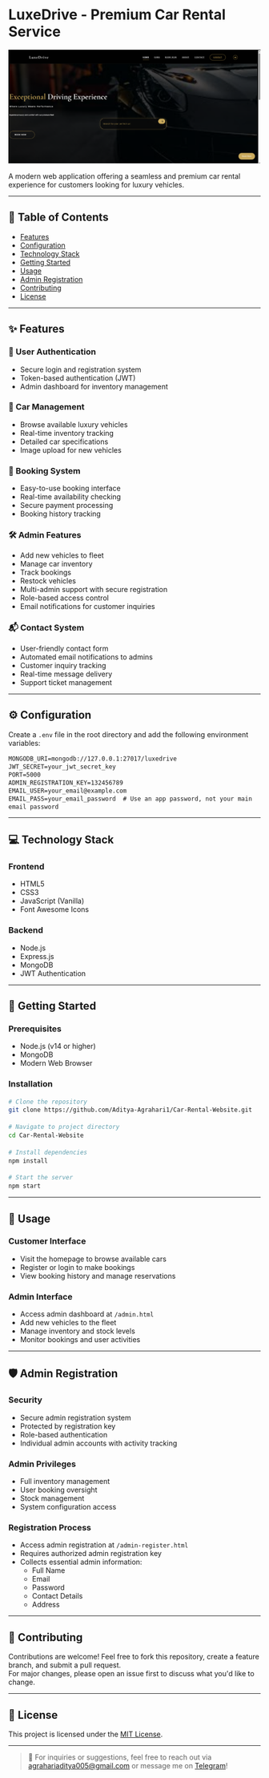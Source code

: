 # LuxeDrive - Premium Car Rental Service

![LuxeDrive Preview](./images/HomePage.png) <!-- Replace with actual screenshot path -->

A modern web application offering a seamless and premium car rental experience for customers looking for luxury vehicles.

---

## 📑 Table of Contents

- [Features](https://github.com/Aditya-Agrahari1/Car-Rental-Website/blob/main/README.md#-features)
- [Configuration](https://github.com/Aditya-Agrahari1/Car-Rental-Website/blob/main/README.md#%EF%B8%8F-configuration)
- [Technology Stack](https://github.com/Aditya-Agrahari1/Car-Rental-Website/blob/main/README.md#-technology-stack)
- [Getting Started](https://github.com/Aditya-Agrahari1/Car-Rental-Website/blob/main/README.md#-getting-started)
- [Usage](https://github.com/Aditya-Agrahari1/Car-Rental-Website/blob/main/README.md#-usage)
- [Admin Registration](https://github.com/Aditya-Agrahari1/Car-Rental-Website/blob/main/README.md#%EF%B8%8F-admin-registration)
- [Contributing](https://github.com/Aditya-Agrahari1/Car-Rental-Website/blob/main/README.md#-contributing)
- [License](https://github.com/Aditya-Agrahari1/Car-Rental-Website/blob/main/README.md#-license)

---

## ✨ Features

### 🔐 User Authentication
- Secure login and registration system
- Token-based authentication (JWT)
- Admin dashboard for inventory management

### 🚗 Car Management
- Browse available luxury vehicles
- Real-time inventory tracking
- Detailed car specifications
- Image upload for new vehicles

### 📅 Booking System
- Easy-to-use booking interface
- Real-time availability checking
- Secure payment processing
- Booking history tracking

### 🛠️ Admin Features
- Add new vehicles to fleet
- Manage car inventory
- Track bookings
- Restock vehicles
- Multi-admin support with secure registration
- Role-based access control
- Email notifications for customer inquiries

### 📬 Contact System
- User-friendly contact form
- Automated email notifications to admins
- Customer inquiry tracking
- Real-time message delivery
- Support ticket management

---

## ⚙️ Configuration

Create a `.env` file in the root directory and add the following environment variables:

```plaintext
MONGODB_URI=mongodb://127.0.0.1:27017/luxedrive
JWT_SECRET=your_jwt_secret_key
PORT=5000
ADMIN_REGISTRATION_KEY=132456789
EMAIL_USER=your_email@example.com
EMAIL_PASS=your_email_password  # Use an app password, not your main email password
```

---

## 💻 Technology Stack

### Frontend
- HTML5
- CSS3
- JavaScript (Vanilla)
- Font Awesome Icons

### Backend
- Node.js
- Express.js
- MongoDB
- JWT Authentication

---

## 🚀 Getting Started

### Prerequisites
- Node.js (v14 or higher)
- MongoDB
- Modern Web Browser

### Installation

```bash
# Clone the repository
git clone https://github.com/Aditya-Agrahari1/Car-Rental-Website.git

# Navigate to project directory
cd Car-Rental-Website

# Install dependencies
npm install

# Start the server
npm start
```

---

## 👥 Usage

### Customer Interface
- Visit the homepage to browse available cars
- Register or login to make bookings
- View booking history and manage reservations

### Admin Interface
- Access admin dashboard at `/admin.html`
- Add new vehicles to the fleet
- Manage inventory and stock levels
- Monitor bookings and user activities

---

## 🛡️ Admin Registration

### Security
- Secure admin registration system
- Protected by registration key
- Role-based authentication
- Individual admin accounts with activity tracking

### Admin Privileges
- Full inventory management
- User booking oversight
- Stock management
- System configuration access

### Registration Process
- Access admin registration at `/admin-register.html`
- Requires authorized admin registration key
- Collects essential admin information:
  - Full Name
  - Email
  - Password
  - Contact Details
  - Address

---

## 🤝 Contributing

Contributions are welcome! Feel free to fork this repository, create a feature branch, and submit a pull request.  
For major changes, please open an issue first to discuss what you'd like to change.

---

## 📄 License

This project is licensed under the [MIT License](LICENSE).

---

> 💬 For inquiries or suggestions, feel free to reach out via [agrahariaditya005@gmail.com](mailto:agrahariaditya005@gmail.com) or message me on [Telegram](https://t.me/xKiteretsu)!

